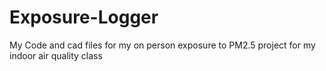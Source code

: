 # Exposure-Logger
 My Code and cad files for my on person exposure to PM2.5 project for my indoor air quality class

